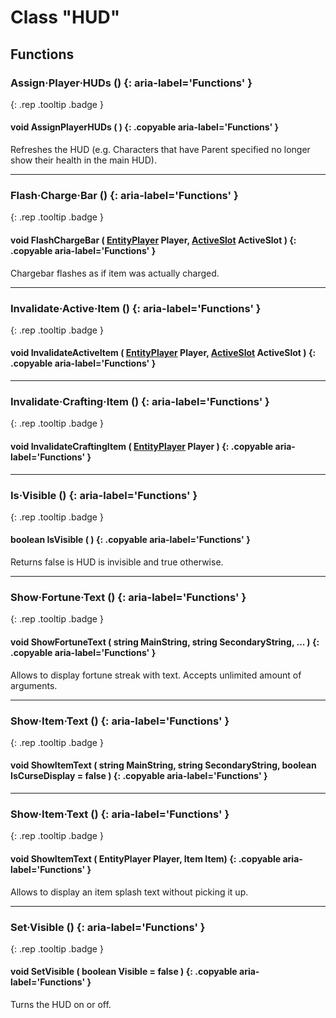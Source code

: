 # Class "HUD"
## Functions
### Assign·Player·HUDs () {: aria-label='Functions' }
[ ](#){: .rep .tooltip .badge }
#### void AssignPlayerHUDs ( ) {: .copyable aria-label='Functions' }
Refreshes the HUD (e.g. Characters that have Parent specified no longer show their health in the main HUD).
___ 
### Flash·Charge·Bar () {: aria-label='Functions' }
[ ](#){: .rep .tooltip .badge }
#### void FlashChargeBar ( [EntityPlayer](EntityPlayer.html) Player, [ActiveSlot](../enums/ActiveSlot.html) ActiveSlot ) {: .copyable aria-label='Functions' }
Chargebar flashes as if item was actually charged.
___ 
### Invalidate·Active·Item () {: aria-label='Functions' }
[ ](#){: .rep .tooltip .badge }
#### void InvalidateActiveItem ( [EntityPlayer](EntityPlayer.html) Player, [ActiveSlot](../enums/ActiveSlot.html) ActiveSlot ) {: .copyable aria-label='Functions' }
___ 
### Invalidate·Crafting·Item () {: aria-label='Functions' }
[ ](#){: .rep .tooltip .badge }
#### void InvalidateCraftingItem ( [EntityPlayer](EntityPlayer.html) Player ) {: .copyable aria-label='Functions' }
___
### Is·Visible () {: aria-label='Functions' }
[ ](#){: .rep .tooltip .badge }
#### boolean IsVisible ( ) {: .copyable aria-label='Functions' }
Returns false is HUD is invisible and true otherwise.
___ 
### Show·Fortune·Text () {: aria-label='Functions' }
[ ](#){: .rep .tooltip .badge }
#### void ShowFortuneText ( string MainString, string SecondaryString, ... ) {: .copyable aria-label='Functions' }
Allows to display fortune streak with text. Accepts unlimited amount of arguments.
___
### Show·Item·Text () {: aria-label='Functions' }
[ ](#){: .rep .tooltip .badge }
#### void ShowItemText ( string MainString, string SecondaryString, boolean IsCurseDisplay = false ) {: .copyable aria-label='Functions' }
___
### Show·Item·Text () {: aria-label='Functions' }
[ ](#){: .rep .tooltip .badge }
#### void ShowItemText ( EntityPlayer Player, Item Item) {: .copyable aria-label='Functions' }
Allows to display an item splash text without picking it up.
___ 
### Set·Visible () {: aria-label='Functions' }
[ ](#){: .rep .tooltip .badge }
#### void SetVisible ( boolean Visible = false ) {: .copyable aria-label='Functions' }
Turns the HUD on or off.
